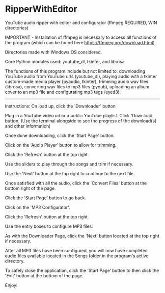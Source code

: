 # RipperWithEditor
YouTube audio ripper with editor and configurator (ffmpeg REQUIRED, WIN directories)

IMPORTANT - Installation of ffmpeg is necessary to access all functions of the program
(which can be found here https://ffmpeg.org/download.html).

Directories made with Windows OS considered.

Core Python modules used: youtube_dl, tkinter, and librosa

The functions of this program include but not limited to: downloading YouTube audio from YouTube urls (youtube_dl), playing audio with a tkinter custom-made media player (pyaudio, tkinter), trimming audio wav files (librosa), converting wav files to mp3 files (pydub), uploading an album cover to an mp3 file and configurating mp3 tags (eyed3).

----------------------------------------------------------------------------------------------------------------------------------------
Instructions:
On load up, click the 'Downloader' button

Plug in a YouTube video url or a public YouTube playlist. Click 'Download' button.
(Use the terminal alongside to see the progress of the download(s) and other information)

Once done downloading, click the 'Start Page' button.

Click on the 'Audio Player' button to allow for trimming.

Click the 'Refresh' button at the top right.

Use the sliders to play through the songs and trim if necessary.

Use the 'Next' button at the top right to continue to the next file.

Once satisfied with all the audio, click the 'Convert Files' button at the bottom right of the page.

Click the 'Start Page' button to go back.

Click on the 'MP3 Configurator'.

Click the 'Refresh' button at the top right.

Use the entry boxes to configure MP3 files.

As with the Downloader Page, click the 'Next' button located at the top right if necessary.

After all MP3 files have been configured, you will now have completed audio files available located in the Songs folder in the program's active directory.

To safely close the application, click the 'Start Page' button to then click the 'Exit' button at the bottom of the page.

Enjoy!

